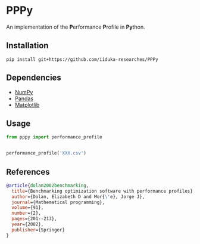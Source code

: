# PPPy
An implementation of the **P**erformance **P**rofile in **Py**thon.

## Installation
```
pip install git+https://github.com/iiduka-researches/PPPy
```

## Dependencies
- [NumPy](https://numpy.org/)
- [Pandas](https://pandas.pydata.org/)
- [Matplotlib](https://matplotlib.org/stable/index.html)

## Usage
```Python
from pppy import performance_profile


performance_profile('XXX.csv')
```

## References
```bibtex
@article{dolan2002benchmarking,
  title={Benchmarking optimization software with performance profiles},
  author={Dolan, Elizabeth D and Mor{\'e}, Jorge J},
  journal={Mathematical programming},
  volume={91},
  number={2},
  pages={201--213},
  year={2002},
  publisher={Springer}
}
```
